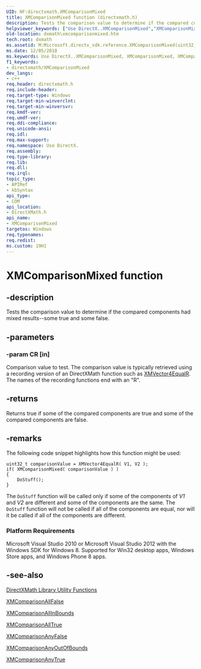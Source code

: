 ```yaml
---
UID: NF:directxmath.XMComparisonMixed
title: XMComparisonMixed function (directxmath.h)
description: Tests the comparison value to determine if the compared components had mixed results--some true and some false.helpviewer_keywords: ["Use DirectX..XMComparisonMixed","XMComparisonMixed","XMComparisonMixed method [DirectX Math Support APIs]","dxmath.xmcomparisonmixed"]
old-location: dxmath\xmcomparisonmixed.htm
tech.root: dxmath
ms.assetid: M:Microsoft.directx_sdk.reference.XMComparisonMixed(uint32_t)
ms.date: 12/05/2018
ms.keywords: Use DirectX..XMComparisonMixed, XMComparisonMixed, XMComparisonMixed method [DirectX Math Support APIs], dxmath.xmcomparisonmixed
f1_keywords:
- directxmath/XMComparisonMixed
dev_langs:
- c++
req.header: directxmath.h
req.include-header: 
req.target-type: Windows
req.target-min-winverclnt: 
req.target-min-winversvr: 
req.kmdf-ver: 
req.umdf-ver: 
req.ddi-compliance: 
req.unicode-ansi: 
req.idl: 
req.max-support: 
req.namespace: Use DirectX.
req.assembly: 
req.type-library: 
req.lib: 
req.dll: 
req.irql: 
topic_type:
- APIRef
- kbSyntax
api_type:
- COM
api_location:
- DirectXMath.h
api_name:
- XMComparisonMixed
targetos: Windows
req.typenames: 
req.redist: 
ms.custom: 19H1
---
```


# XMComparisonMixed function


## -description


Tests the comparison value to determine if the compared components had mixed results--some true and some false.


## -parameters




### -param CR [in]

Comparison value to test. The comparison value is typically retrieved using a recording version of an DirectXMath
        function such as <a href="https://docs.microsoft.com/windows/desktop/api/directxmath/nf-directxmath-xmvector4equalr">XMVector4EqualR</a>. The names of the recording functions
        end with an "R".


## -returns



Returns true if some of the compared components are true and some of the compared components are false.




## -remarks



The following code snippet highlights how this function might be used:


```
uint32_t comparisonValue = XMVector4EqualR( V1, V2 );
if( XMComparisonMixed( comparisonValue ) )
{
	DoStuff();
}
```


The <code>DoStuff</code> function will be called only if some of the components of <i>V1</i> and <i>V2</i> are
   different and some of the components are the same. The <code>DoStuff</code> function will not be called if all of the
   components are equal, nor will it be called if all of the components are different.

<h3><a id="Platform_Requirements"></a><a id="platform_requirements"></a><a id="PLATFORM_REQUIREMENTS"></a>Platform Requirements</h3>
Microsoft Visual Studio 2010 or Microsoft Visual Studio 2012 with the Windows SDK for Windows 8. Supported for Win32 desktop apps, Windows Store apps, and Windows Phone 8 apps.




## -see-also




<a href="https://docs.microsoft.com/windows/desktop/dxmath/ovw-xnamath-utilities">DirectXMath Library Utility Functions</a>



<a href="https://docs.microsoft.com/windows/desktop/api/directxmath/nf-directxmath-xmcomparisonallfalse">XMComparisonAllFalse</a>



<a href="https://docs.microsoft.com/windows/desktop/api/directxmath/nf-directxmath-xmcomparisonallinbounds">XMComparisonAllInBounds</a>



<a href="https://docs.microsoft.com/windows/desktop/api/directxmath/nf-directxmath-xmcomparisonalltrue">XMComparisonAllTrue</a>



<a href="https://docs.microsoft.com/windows/desktop/api/directxmath/nf-directxmath-xmcomparisonanyfalse">XMComparisonAnyFalse</a>



<a href="https://docs.microsoft.com/windows/desktop/api/directxmath/nf-directxmath-xmcomparisonanyoutofbounds">XMComparisonAnyOutOfBounds</a>



<a href="https://docs.microsoft.com/windows/desktop/api/directxmath/nf-directxmath-xmcomparisonanytrue">XMComparisonAnyTrue</a>
 

 

